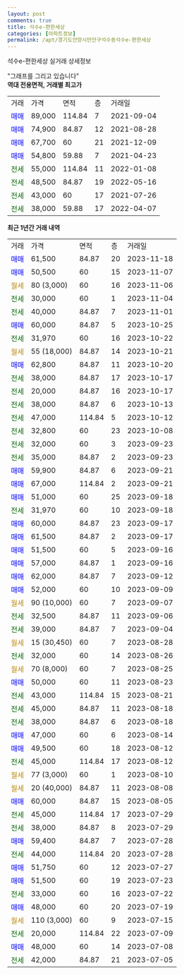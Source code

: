 ```yaml
---
layout: post
comments: true
title: 석수e-편한세상
categories: [아파트정보]
permalink: /apt/경기도안양시만안구석수동석수e-편한세상
---
```


석수e-편한세상 실거래 상세정보

<script type="text/javascript">
  google.charts.load('current', {'packages':['line', 'corechart']});
  google.charts.setOnLoadCallback(drawChart);

  function drawChart() {
    var data = new google.visualization.DataTable();
    data.addColumn('date', '거래일');
    data.addColumn('number', "매매");
    data.addColumn('number', "전세");
    data.addColumn('number', "전매");

    data.addRows([[new Date(Date.parse("2023-11-18")), 61500, null, null], [new Date(Date.parse("2023-11-07")), 50500, null, null], [new Date(Date.parse("2023-11-06")), null, null, null], [new Date(Date.parse("2023-11-04")), null, 30000, null], [new Date(Date.parse("2023-11-01")), null, 40000, null], [new Date(Date.parse("2023-10-25")), 60000, null, null], [new Date(Date.parse("2023-10-22")), null, 31970, null], [new Date(Date.parse("2023-10-21")), null, null, null], [new Date(Date.parse("2023-10-20")), 62800, null, null], [new Date(Date.parse("2023-10-17")), null, 38000, null], [new Date(Date.parse("2023-10-17")), null, 20000, null], [new Date(Date.parse("2023-10-13")), null, 38000, null], [new Date(Date.parse("2023-10-12")), null, 47000, null], [new Date(Date.parse("2023-10-08")), null, 32800, null], [new Date(Date.parse("2023-09-23")), null, 32000, null], [new Date(Date.parse("2023-09-23")), null, 35000, null], [new Date(Date.parse("2023-09-21")), 59900, null, null], [new Date(Date.parse("2023-09-21")), 67000, null, null], [new Date(Date.parse("2023-09-18")), 51000, null, null], [new Date(Date.parse("2023-09-18")), null, 31970, null], [new Date(Date.parse("2023-09-17")), 60000, null, null], [new Date(Date.parse("2023-09-17")), 61500, null, null], [new Date(Date.parse("2023-09-16")), 51500, null, null], [new Date(Date.parse("2023-09-16")), 57000, null, null], [new Date(Date.parse("2023-09-12")), 62000, null, null], [new Date(Date.parse("2023-09-09")), 52000, null, null], [new Date(Date.parse("2023-09-07")), null, null, null], [new Date(Date.parse("2023-09-06")), null, 32500, null], [new Date(Date.parse("2023-09-04")), null, 39000, null], [new Date(Date.parse("2023-08-28")), null, null, null], [new Date(Date.parse("2023-08-26")), null, 32000, null], [new Date(Date.parse("2023-08-25")), null, null, null], [new Date(Date.parse("2023-08-23")), 50000, null, null], [new Date(Date.parse("2023-08-21")), null, 43000, null], [new Date(Date.parse("2023-08-18")), null, 45000, null], [new Date(Date.parse("2023-08-18")), null, 38000, null], [new Date(Date.parse("2023-08-14")), 47000, null, null], [new Date(Date.parse("2023-08-12")), 49500, null, null], [new Date(Date.parse("2023-08-12")), null, 45000, null], [new Date(Date.parse("2023-08-10")), null, null, null], [new Date(Date.parse("2023-08-08")), null, null, null], [new Date(Date.parse("2023-08-05")), 60000, null, null], [new Date(Date.parse("2023-07-29")), null, 45000, null], [new Date(Date.parse("2023-07-29")), null, 38000, null], [new Date(Date.parse("2023-07-28")), 59400, null, null], [new Date(Date.parse("2023-07-28")), null, 44000, null], [new Date(Date.parse("2023-07-27")), 51750, null, null], [new Date(Date.parse("2023-07-23")), 51500, null, null], [new Date(Date.parse("2023-07-22")), null, 33000, null], [new Date(Date.parse("2023-07-19")), 48000, null, null], [new Date(Date.parse("2023-07-15")), null, null, null], [new Date(Date.parse("2023-07-09")), null, 20000, null], [new Date(Date.parse("2023-07-08")), 48000, null, null], [new Date(Date.parse("2023-07-05")), null, 42000, null]]);

    var options = {
      hAxis: {
        format: 'yyyy/MM/dd'
      },    
      lineWidth: 0,
      pointsVisible: true,    
      title: '최근 1년간 유형별 실거래가 분포',
      legend: { position: 'bottom' }
    };

    var formatter = new google.visualization.NumberFormat({pattern:'###,###'} );
    formatter.format(data, 1);
    formatter.format(data, 2);
    
    setTimeout(function() {
        var chart = new google.visualization.LineChart(document.getElementById('columnchart_material'));
        chart.draw(data, (options));
        document.getElementById('loading').style.display = 'none';
    }, 200);
  }
</script>


<div id="loading" style="z-index:20; display: block; margin-left: 0px">"그래프를 그리고 있습니다"</div>
<div id="columnchart_material" style="width: 95%; margin-left: 0px; display: block"></div>
<!-- contents start -->
<b>역대 전용면적, 거래별 최고가</b>
<table class="sortable">
    <tr>
      <td>거래</td>
      <td>가격</td>
      <td>면적</td>
      <td>층</td>
      <td>거래일</td>
    </tr>
        <tr>
          <td><a style="color: blue">매매</a></td>
          <td>89,000</td>
          <td>114.84</td>
          <td>7</td>
          <td>2021-09-04</td>
        </tr>            <tr>
          <td><a style="color: blue">매매</a></td>
          <td>74,900</td>
          <td>84.87</td>
          <td>12</td>
          <td>2021-08-28</td>
        </tr>            <tr>
          <td><a style="color: blue">매매</a></td>
          <td>67,700</td>
          <td>60</td>
          <td>21</td>
          <td>2021-12-09</td>
        </tr>            <tr>
          <td><a style="color: blue">매매</a></td>
          <td>54,800</td>
          <td>59.88</td>
          <td>7</td>
          <td>2021-04-23</td>
        </tr>        
        <tr>
              <td><a style="color: darkgreen">전세</a></td>
              <td>55,000</td>
              <td>114.84</td>
              <td>11</td>
              <td>2022-01-08</td>
            </tr>            <tr>
              <td><a style="color: darkgreen">전세</a></td>
              <td>48,500</td>
              <td>84.87</td>
              <td>19</td>
              <td>2022-05-16</td>
            </tr>            <tr>
              <td><a style="color: darkgreen">전세</a></td>
              <td>43,000</td>
              <td>60</td>
              <td>17</td>
              <td>2021-07-26</td>
            </tr>            <tr>
              <td><a style="color: darkgreen">전세</a></td>
              <td>38,000</td>
              <td>59.88</td>
              <td>17</td>
              <td>2022-04-07</td>
            </tr>        
    
</table>

<b>최근 1년간 거래 내역</b>

<table class="sortable">
    <tr>
      <td>거래</td>
      <td>가격</td>
      <td>면적</td>
      <td>층</td>
      <td>거래일</td>
    </tr>
    <tr>
      <td><a style="color: blue">매매</a></td>
      <td>61,500</td>
      <td>84.87</td>
      <td>20</td>
      <td>2023-11-18</td>
    </tr>          <tr>
      <td><a style="color: blue">매매</a></td>
      <td>50,500</td>
      <td>60</td>
      <td>15</td>
      <td>2023-11-07</td>
    </tr>          <tr>
      <td><a style="color: darkgoldenrod">월세</a></td>
      <td>80 (3,000)</td>
      <td>60</td>
      <td>16</td>
      <td>2023-11-06</td>
    </tr>          <tr>
      <td><a style="color: darkgreen">전세</a></td>
      <td>30,000</td>
      <td>60</td>
      <td>1</td>
      <td>2023-11-04</td>
    </tr>          <tr>
      <td><a style="color: darkgreen">전세</a></td>
      <td>40,000</td>
      <td>84.87</td>
      <td>7</td>
      <td>2023-11-01</td>
    </tr>          <tr>
      <td><a style="color: blue">매매</a></td>
      <td>60,000</td>
      <td>84.87</td>
      <td>5</td>
      <td>2023-10-25</td>
    </tr>          <tr>
      <td><a style="color: darkgreen">전세</a></td>
      <td>31,970</td>
      <td>60</td>
      <td>16</td>
      <td>2023-10-22</td>
    </tr>          <tr>
      <td><a style="color: darkgoldenrod">월세</a></td>
      <td>55 (18,000)</td>
      <td>84.87</td>
      <td>14</td>
      <td>2023-10-21</td>
    </tr>          <tr>
      <td><a style="color: blue">매매</a></td>
      <td>62,800</td>
      <td>84.87</td>
      <td>11</td>
      <td>2023-10-20</td>
    </tr>          <tr>
      <td><a style="color: darkgreen">전세</a></td>
      <td>38,000</td>
      <td>84.87</td>
      <td>17</td>
      <td>2023-10-17</td>
    </tr>          <tr>
      <td><a style="color: darkgreen">전세</a></td>
      <td>20,000</td>
      <td>84.87</td>
      <td>16</td>
      <td>2023-10-17</td>
    </tr>          <tr>
      <td><a style="color: darkgreen">전세</a></td>
      <td>38,000</td>
      <td>84.87</td>
      <td>6</td>
      <td>2023-10-13</td>
    </tr>          <tr>
      <td><a style="color: darkgreen">전세</a></td>
      <td>47,000</td>
      <td>114.84</td>
      <td>5</td>
      <td>2023-10-12</td>
    </tr>          <tr>
      <td><a style="color: darkgreen">전세</a></td>
      <td>32,800</td>
      <td>60</td>
      <td>23</td>
      <td>2023-10-08</td>
    </tr>          <tr>
      <td><a style="color: darkgreen">전세</a></td>
      <td>32,000</td>
      <td>60</td>
      <td>3</td>
      <td>2023-09-23</td>
    </tr>          <tr>
      <td><a style="color: darkgreen">전세</a></td>
      <td>35,000</td>
      <td>84.87</td>
      <td>2</td>
      <td>2023-09-23</td>
    </tr>          <tr>
      <td><a style="color: blue">매매</a></td>
      <td>59,900</td>
      <td>84.87</td>
      <td>6</td>
      <td>2023-09-21</td>
    </tr>          <tr>
      <td><a style="color: blue">매매</a></td>
      <td>67,000</td>
      <td>114.84</td>
      <td>2</td>
      <td>2023-09-21</td>
    </tr>          <tr>
      <td><a style="color: blue">매매</a></td>
      <td>51,000</td>
      <td>60</td>
      <td>25</td>
      <td>2023-09-18</td>
    </tr>          <tr>
      <td><a style="color: darkgreen">전세</a></td>
      <td>31,970</td>
      <td>60</td>
      <td>10</td>
      <td>2023-09-18</td>
    </tr>          <tr>
      <td><a style="color: blue">매매</a></td>
      <td>60,000</td>
      <td>84.87</td>
      <td>23</td>
      <td>2023-09-17</td>
    </tr>          <tr>
      <td><a style="color: blue">매매</a></td>
      <td>61,500</td>
      <td>84.87</td>
      <td>2</td>
      <td>2023-09-17</td>
    </tr>          <tr>
      <td><a style="color: blue">매매</a></td>
      <td>51,500</td>
      <td>60</td>
      <td>5</td>
      <td>2023-09-16</td>
    </tr>          <tr>
      <td><a style="color: blue">매매</a></td>
      <td>57,000</td>
      <td>84.87</td>
      <td>1</td>
      <td>2023-09-16</td>
    </tr>          <tr>
      <td><a style="color: blue">매매</a></td>
      <td>62,000</td>
      <td>84.87</td>
      <td>7</td>
      <td>2023-09-12</td>
    </tr>          <tr>
      <td><a style="color: blue">매매</a></td>
      <td>52,000</td>
      <td>60</td>
      <td>10</td>
      <td>2023-09-09</td>
    </tr>          <tr>
      <td><a style="color: darkgoldenrod">월세</a></td>
      <td>90 (10,000)</td>
      <td>60</td>
      <td>7</td>
      <td>2023-09-07</td>
    </tr>          <tr>
      <td><a style="color: darkgreen">전세</a></td>
      <td>32,500</td>
      <td>84.87</td>
      <td>11</td>
      <td>2023-09-06</td>
    </tr>          <tr>
      <td><a style="color: darkgreen">전세</a></td>
      <td>39,000</td>
      <td>84.87</td>
      <td>7</td>
      <td>2023-09-04</td>
    </tr>          <tr>
      <td><a style="color: darkgoldenrod">월세</a></td>
      <td>15 (30,450)</td>
      <td>60</td>
      <td>7</td>
      <td>2023-08-28</td>
    </tr>          <tr>
      <td><a style="color: darkgreen">전세</a></td>
      <td>32,000</td>
      <td>60</td>
      <td>14</td>
      <td>2023-08-26</td>
    </tr>          <tr>
      <td><a style="color: darkgoldenrod">월세</a></td>
      <td>70 (8,000)</td>
      <td>60</td>
      <td>7</td>
      <td>2023-08-25</td>
    </tr>          <tr>
      <td><a style="color: blue">매매</a></td>
      <td>50,000</td>
      <td>60</td>
      <td>11</td>
      <td>2023-08-23</td>
    </tr>          <tr>
      <td><a style="color: darkgreen">전세</a></td>
      <td>43,000</td>
      <td>114.84</td>
      <td>15</td>
      <td>2023-08-21</td>
    </tr>          <tr>
      <td><a style="color: darkgreen">전세</a></td>
      <td>45,000</td>
      <td>84.87</td>
      <td>11</td>
      <td>2023-08-18</td>
    </tr>          <tr>
      <td><a style="color: darkgreen">전세</a></td>
      <td>38,000</td>
      <td>84.87</td>
      <td>6</td>
      <td>2023-08-18</td>
    </tr>          <tr>
      <td><a style="color: blue">매매</a></td>
      <td>47,000</td>
      <td>60</td>
      <td>6</td>
      <td>2023-08-14</td>
    </tr>          <tr>
      <td><a style="color: blue">매매</a></td>
      <td>49,500</td>
      <td>60</td>
      <td>18</td>
      <td>2023-08-12</td>
    </tr>          <tr>
      <td><a style="color: darkgreen">전세</a></td>
      <td>45,000</td>
      <td>114.84</td>
      <td>17</td>
      <td>2023-08-12</td>
    </tr>          <tr>
      <td><a style="color: darkgoldenrod">월세</a></td>
      <td>77 (3,000)</td>
      <td>60</td>
      <td>1</td>
      <td>2023-08-10</td>
    </tr>          <tr>
      <td><a style="color: darkgoldenrod">월세</a></td>
      <td>20 (40,000)</td>
      <td>84.87</td>
      <td>11</td>
      <td>2023-08-08</td>
    </tr>          <tr>
      <td><a style="color: blue">매매</a></td>
      <td>60,000</td>
      <td>84.87</td>
      <td>15</td>
      <td>2023-08-05</td>
    </tr>          <tr>
      <td><a style="color: darkgreen">전세</a></td>
      <td>45,000</td>
      <td>114.84</td>
      <td>17</td>
      <td>2023-07-29</td>
    </tr>          <tr>
      <td><a style="color: darkgreen">전세</a></td>
      <td>38,000</td>
      <td>84.87</td>
      <td>8</td>
      <td>2023-07-29</td>
    </tr>          <tr>
      <td><a style="color: blue">매매</a></td>
      <td>59,400</td>
      <td>84.87</td>
      <td>7</td>
      <td>2023-07-28</td>
    </tr>          <tr>
      <td><a style="color: darkgreen">전세</a></td>
      <td>44,000</td>
      <td>114.84</td>
      <td>20</td>
      <td>2023-07-28</td>
    </tr>          <tr>
      <td><a style="color: blue">매매</a></td>
      <td>51,750</td>
      <td>60</td>
      <td>12</td>
      <td>2023-07-27</td>
    </tr>          <tr>
      <td><a style="color: blue">매매</a></td>
      <td>51,500</td>
      <td>60</td>
      <td>19</td>
      <td>2023-07-23</td>
    </tr>          <tr>
      <td><a style="color: darkgreen">전세</a></td>
      <td>33,000</td>
      <td>60</td>
      <td>16</td>
      <td>2023-07-22</td>
    </tr>          <tr>
      <td><a style="color: blue">매매</a></td>
      <td>48,000</td>
      <td>60</td>
      <td>20</td>
      <td>2023-07-19</td>
    </tr>          <tr>
      <td><a style="color: darkgoldenrod">월세</a></td>
      <td>110 (3,000)</td>
      <td>60</td>
      <td>9</td>
      <td>2023-07-15</td>
    </tr>          <tr>
      <td><a style="color: darkgreen">전세</a></td>
      <td>20,000</td>
      <td>114.84</td>
      <td>22</td>
      <td>2023-07-09</td>
    </tr>          <tr>
      <td><a style="color: blue">매매</a></td>
      <td>48,000</td>
      <td>60</td>
      <td>14</td>
      <td>2023-07-08</td>
    </tr>          <tr>
      <td><a style="color: darkgreen">전세</a></td>
      <td>42,000</td>
      <td>84.87</td>
      <td>21</td>
      <td>2023-07-05</td>
    </tr>      </table>
<!-- contents end -->    

